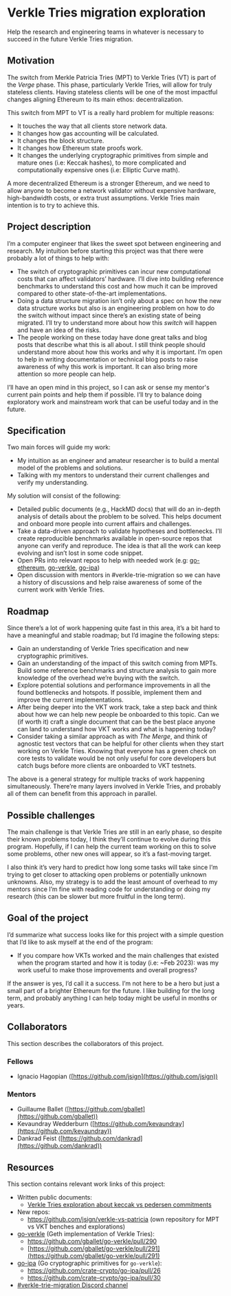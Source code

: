 # Verkle Tries migration exploration

Help the research and engineering teams in whatever is necessary to succeed in the future Verkle Tries migration.

## Motivation

The switch from Merkle Patricia Tries (MPT) to Verkle Tries (VT) is part of the *Verge* phase. This phase, particularly Verkle Tries, will allow for truly stateless clients. Having stateless clients will be one of the most impactful changes aligning Ethereum to its main ethos: decentralization.

This switch from MPT to VT is a really hard problem for multiple reasons:

- It touches the way that all clients store network data.
- It changes how gas accounting will be calculated.
- It changes the block structure.
- It changes how Ethereum state proofs work.
- It changes the underlying cryptographic primitives from simple and mature ones (i.e: Keccak hashes), to more complicated and computationally expensive ones (i.e: Elliptic Curve math).

A more decentralized Ethereum is a stronger Ethereum, and we need to allow anyone to become a network validator without expensive hardware, high-bandwidth costs, or extra trust assumptions. Verkle Tries main intention is to try to achieve this.

## Project description

I’m a computer engineer that likes the sweet spot between engineering and research. My intuition before starting this project was that there were probably a lot of things to help with:

- The switch of cryptographic primitives can incur new computational costs that can affect validators’ hardware. I’ll dive into building reference benchmarks to understand this cost and how much it can be improved compared to other state-of-the-art implementations.
- Doing a data structure migration isn’t only about a spec on how the new data structure works but also is an engineering problem on how to do the switch without impact since there’s an existing state of being migrated. I’ll try to understand more about how this *switch* will happen and have an idea of the risks.
- The people working on these today have done great talks and blog posts that describe what this is all about. I still think people should understand more about how this works and why it is important. I’m open to help in writing documentation or technical blog posts to raise awareness of why this work is important. It can also bring more attention so more people can help.

I’ll have an open mind in this project, so I can ask or sense my mentor's current pain points and help them if possible. I’ll try to balance doing exploratory work and mainstream work that can be useful today and in the future.

## Specification

Two main forces will guide my work:

- My intuition as an engineer and amateur researcher is to build a mental model of the problems and solutions.
- Talking with my mentors to understand their current challenges and verify my understanding.

My solution will consist of the following:

- Detailed public documents (e.g., HackMD docs) that will do an in-depth analysis of details about the problem to be solved. This helps document and onboard more people into current affairs and challenges.
- Take a data-driven approach to validate hypotheses and bottlenecks. I’ll create reproducible benchmarks available in open-source repos that anyone can verify and reproduce. The idea is that all the work can keep evolving and isn’t lost in some code snippet.
- Open PRs into relevant repos to help with needed work (e.g: [go-ethereum](https://github.com/ethereum/go-ethereum), [go-verkle](https://github.com/gballet/go-verkle), [go-ipa](https://github.com/crate-crypto/go-ipa))
- Open discussion with mentors in #verkle-trie-migration so we can have a history of discussions and help raise awareness of some of the current work with Verkle Tries.

## Roadmap

Since there’s a lot of work happening quite fast in this area, it’s a bit hard to have a meaningful and stable roadmap; but I’d imagine the following steps:

- Gain an understanding of Verkle Tries specification and new cryptographic primitives.
- Gain an understanding of the impact of this switch coming from MPTs. Build some reference benchmarks and structure analysis to gain more knowledge of the overhead we’re buying with the switch.
- Explore potential solutions and performance improvements in all the found bottlenecks and hotspots. If possible, implement them and improve the current implementations.
- After being deeper into the VKT work track, take a step back and think about how we can help new people be onboarded to this topic. Can we (if worth it) craft a single document that can be the best place anyone can land to understand how VKT works and what is happening today?
- Consider taking a similar approach as with *The Merge*, and think of agnostic test vectors that can be helpful for other clients when they start working on Verkle Tries. Knowing that everyone has a green check on core tests to validate would be not only useful for core developers but catch bugs before more clients are onboarded to VKT testnets.

The above is a general strategy for multiple tracks of work happening simultaneously. There’re many layers involved in Verkle Tries, and probably all of them can benefit from this approach in parallel.

## Possible challenges

The main challenge is that Verkle Tries are still in an early phase, so despite their known problems today, I think they’ll continue to evolve during this program. Hopefully, if I can help the current team working on this to solve some problems, other new ones will appear, so it’s a fast-moving target.

I also think it’s very hard to predict how long some tasks will take since I’m trying to get closer to attacking open problems or potentially unknown unknowns. Also, my strategy is to add the least amount of overhead to my mentors since I’m fine with reading code for understanding or doing my research (this can be slower but more fruitful in the long term).

## Goal of the project

I’d summarize what success looks like for this project with a simple question that I’d like to ask myself at the end of the program:

- If you compare how VKTs worked and the main challenges that existed when the program started and how it is today (i.e: ~Feb 2023): was my work useful to make those improvements and overall progress?

If the answer is yes, I’d call it a success. I’m not here to be a hero but just a small part of a brighter Ethereum for the future. I like building for the long term, and probably anything I can help today might be useful in months or years.

## Collaborators

This section describes the collaborators of this project.

### Fellows

- Ignacio Hagopian ([https://github.com/jsign](https://github.com/jsign))

### Mentors

- Guillaume Ballet ([https://github.com/gballet](https://github.com/gballet))
- Kevaundray Wedderburn ([https://github.com/kevaundray](https://github.com/kevaundray))
- Dankrad Feist ([https://github.com/dankrad](https://github.com/dankrad))

## Resources

This section contains relevant work links of this project:

- Written public documents:
    - [Verkle Tries exploration about keccak vs pedersen commitments](https://hackmd.io/@jsign/verkle-tries-exploration-about-keccak-vs-pedersen-commitments)
- New repos:
    - https://github.com/jsign/verkle-vs-patricia (own repository for MPT vs VKT benches and explorations)
- [go-verkle](https://github.com/gballet/go-verkle) (Geth implementation of Verkle Tries):
    - https://github.com/gballet/go-verkle/pull/290
    - [https://github.com/gballet/go-verkle/pull/291](https://github.com/gballet/go-verkle/pull/291)
- [go-ipa](https://github.com/crate-crypto/go-ipa) (Go cryptographic primitives for `go-verkle`):
    - https://github.com/crate-crypto/go-ipa/pull/26
    - https://github.com/crate-crypto/go-ipa/pull/30
- [#verkle-trie-migration Discord channel](https://discord.com/channels/595666850260713488/824798757618188339)